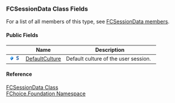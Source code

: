 ﻿### FCSessionData Class Fields

For a list of all members of this type, see [FCSessionData members](fcSDK~FChoice.Foundation.FCSessionData_members.md).

#### Public Fields

|   | Name | Description |
| --- | --- | --- |
| ![Public Field](dotnetimages/publicField.png)![static (Shared in Visual Basic)](dotnetimages/static.png) | [DefaultCulture](fcSDK~FChoice.Foundation.FCSessionData~DefaultCulture.md) | Default culture of the user session.   |





#### Reference

[FCSessionData Class](fcSDK~FChoice.Foundation.FCSessionData.md)  
[FChoice.Foundation Namespace](fcSDK~FChoice.Foundation_namespace.md)